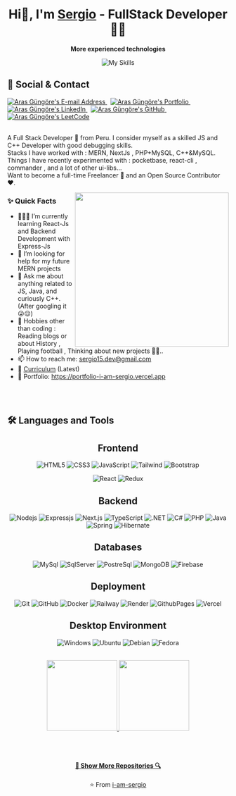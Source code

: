 <!-- Mas configuraciones y temas en: https://github.com/topics/readme-stats -->
<div align="center">
 
# Hi👋, I'm [Sergio](https://github.com/i-am-sergio) - FullStack Developer 👨‍💻 
</div>
<!-- Para los iconos: ![My Skills](https://skillicons.dev/icons?i=js,java,py,react,nodejs)](https://skillicons.dev) -->
<p align="center"><strong>More experienced technologies</strong></p>
<div align="center">
 
![My Skills](https://skillicons.dev/icons?i=nodejs,cpp,cs,java,py,react,mysql,mongodb)
</div>

## 📇 Social & Contact
<div align="left">
  <a href="mailto:sergio15.dev@gmail.com" target="_blank" rel="noreferrer"> <img alt="Aras Güngöre's E-mail Address" src="https://img.shields.io/badge/E&#8209;mail-D14836?style=for-the-badge&logo=gmail&logoColor=white" /> </a>
  &nbsp;
  <!--https://arasgungore.github.io/-->
  <a href="https://portfolio-i-am-sergio.vercel.app" target="_blank" rel="noreferrer"> <img alt="Aras Güngöre's Portfolio" src="https://img.shields.io/badge/Portfolio-08203A?style=for-the-badge&logo=About.me&logoColor=white" /> </a>
  &nbsp;
  <a href="https://www.linkedin.com/in/sergio-daniel-mogollon-caceres-b36625250/" target="_blank" rel="noreferrer"> <img alt="Aras Güngöre's LinkedIn" src="https://img.shields.io/badge/LinkedIn-0077B5?style=for-the-badge&logo=linkedin&logoColor=white" /> </a>
  &nbsp;
  <a href="https://github.com/i-am-sergio" target="_blank" rel="noreferrer"> <img alt="Aras Güngöre's GitHub" src="https://img.shields.io/badge/GitHub-100000?style=for-the-badge&logo=github&logoColor=white" /> </a>
  &nbsp;
  <!--https://www.hackerrank.com/arasgungore-->
 <!--
  <a href="#" target="_blank" rel="noreferrer"> <img alt="Aras Güngöre's HackerRank" src="https://img.shields.io/badge/HackerRank-2EC866?style=for-the-badge&logo=HackerRank&logoColor=white" /> </a>
  &nbsp;
 -->
  <!--https://leetcode.com/arasgungore-->
  <a href="https://leetcode.com/zipdev/" target="blank" rel="noreferrer"> <img alt="Aras Güngöre's LeetCode" src="https://img.shields.io/badge/LeetCode-FFA116?style=for-the-badge&logo=LeetCode&logoColor=black" /> </a>
</div>
<!--
https://github.com/tandpfun/skill-icons
-->
<br>
<p>
A Full Stack Developer 🚀 from Peru. I consider myself as a skilled JS and C++ Developer with good debugging skills.
<br/>
Stacks I have worked with : MERN, NextJs , PHP+MySQL, C++&MySQL.
<br/>  
Things I have recently experimented with : pocketbase, react-cli , commander , and a lot of other ui-libs...
<br/>
Want to become a full-time Freelancer 💸 and an Open Source Contributor ❤️.
</p>


<img align="right" src="https://raw.githubusercontent.com/trinib/trinib/main/.images/terminal.gif" width="350">
  
### ✨ Quick Facts

- 👨🏽‍💻 I’m currently learning React-Js and Backend Development with Express-Js
- 🤔 I’m looking for help for my future MERN projects
- 💬 Ask me about anything related to JS, Java, and curiously C++.(After googling it 😜😌)
- 🎿 Hobbies other than coding : Reading blogs or about History , Playing football , Thinking about new projects 🤔🤖..
- 📫 How to reach me: sergio15.dev@gmail.com
- 📝 [Curriculum](#) (Latest)
- 📱 Portfolio: https://portfolio-i-am-sergio.vercel.app

<br><br>

## 🛠️ Languages and Tools

<h2 align="center">Frontend</h2>
<div align="center">

![HTML5](https://img.shields.io/badge/-HTML5-black?style=flat-square&logo=html5&logoColor=white)
![CSS3](https://img.shields.io/badge/-CSS3-black?style=flat-square&logo=css3)
![JavaScript](https://img.shields.io/badge/-JAVASCRIPT-black?style=flat-square&logo=javascript)
![Tailwind](https://img.shields.io/badge/-TAILWIND-black?style=flat-square&logo=tailwindcss)
![Bootstrap](https://img.shields.io/badge/-BOOTSTRAP-black?style=flat-square&logo=bootstrap)
<!--![SASS](https://img.shields.io/badge/-SASS-black?style=flat-square&logo=SASS)-->
![React](https://img.shields.io/badge/-REACT-black?style=flat-square&logo=react)
![Redux](https://img.shields.io/badge/-REDUX-black?style=flat-square&logo=Redux)
</div>

<h2 align="center">Backend</h2>
<div align="center">

![Nodejs](https://img.shields.io/badge/-NODEJS-black?style=flat-square&logo=Node.js)
![Expressjs](https://img.shields.io/badge/-EXPRESSJS-black?style=flat-square&logo=Express)
![Next.js](https://img.shields.io/badge/-NEXTJS-black?style=flat-square&logo=Next.js)
![TypeScript](https://img.shields.io/badge/-TYPESCRIPT-black?style=flat-square&logo=typescript)
![.NET](https://img.shields.io/badge/-.NET-black?style=flat-square&logo=dotnet)
![C#](https://img.shields.io/badge/-CSHARP-black?style=flat-square&logo=csharp)
![PHP](https://img.shields.io/badge/-PHP-black?style=flat-square&logo=php)
![Java](https://img.shields.io/badge/-JAVA-black?style=flat-square&logo=openjdk)
![Spring](https://img.shields.io/badge/-SPRING-black?style=flat-square&logo=spring)
![Hibernate](https://img.shields.io/badge/-HIBERNATE-black?style=flat-square&logo=hibernate)
</div>

<h2 align="center">Databases</h2>
<div align="center">

![MySql](https://img.shields.io/badge/-MYSQL-black?style=flat-square&logo=mysql)
![SqlServer](https://img.shields.io/badge/-SQLSERVER-black?style=flat-square&logo=microsoftsqlserver)
![PostreSql](https://img.shields.io/badge/-POSTGRESQL-black?style=flat-square&logo=postgresql)
![MongoDB](https://img.shields.io/badge/-MONGODB-black?style=flat-square&logo=mongodb)
![Firebase](https://img.shields.io/badge/-FIREBASE-black?style=flat-square&logo=firebase)
</div>

<h2 align="center">Deployment</h2>
<div align="center">

![Git](https://img.shields.io/badge/-GIT-black?style=flat-square&logo=git)
![GitHub](https://img.shields.io/badge/-GITHUB-black?style=flat-square&logo=github)
![Docker](https://img.shields.io/badge/-DOCKER-black?style=flat-square&logo=docker)
![Railway](https://img.shields.io/badge/-RAILWAY-black?style=flat-square&logo=railway)
![Render](https://img.shields.io/badge/-RENDER-black?style=flat-square&logo=render)
![GithubPages](https://img.shields.io/badge/-GITHUBPAGES-black?style=flat-square&logo=githubpages)
![Vercel](https://img.shields.io/badge/-VERCEL-black?style=flat-square&logo=vercel)
</div>

<h2 align="center">Desktop Environment</h2>
<div align="center">

![Windows](https://img.shields.io/badge/-WINDOWS-black?style=flat-square&logo=windows)
![Ubuntu](https://img.shields.io/badge/-UBUNTU-black?style=flat-square&logo=ubuntu)
![Debian](https://img.shields.io/badge/-DEBIAN-black?style=flat-square&logo=debian)
![Fedora](https://img.shields.io/badge/-FEDORA-black?style=flat-square&logo=fedora)
</div>

<br>
<div align="center">

<a href="https://github.com/anuraghazra/github-readme-stats" title="Go to Source">
  <img height="160" src="https://github-readme-stats.vercel.app/api?username=i-am-sergio&show_icons=true&theme=github_dark">
</a>
<a href="https://github.com/trinib/AdGuard-WireGuard-Unbound-Cloudflare">
  <img height="160" src="https://github-readme-stats.vercel.app/api/top-langs/?username=i-am-sergio&layout=compact&theme=github_dark">
</a>
</div>

<!--
<a href="https://github.com/anuraghazra/github-readme-stats" margin-left="100px">
  <img width="50%" height="200" src="https://github-readme-stats.vercel.app/api/top-langs/?username=heros789-sergio&layout=compact&theme=midnight-purple" />
</a>
-->


<!--
<h2 align="center">Repositories</h2>

<p width="100%" align="center">
  <a align="left" href="https://github.com/heros789-sergio/proyecto-dbp-java-mysql" title="Bank System Java-Mysql"><img align="left" height="115" src="https://github-readme-stats.vercel.app/api/pin/?username=heros789-sergio&repo=proyecto-dbp-java-mysql&theme=github_dark"></a>
  <a align="right" href="https://github.com/heros789-sergio/SistemaBebidas" title="Warehouse system"><img align="right" height="115" src="https://github-readme-stats.vercel.app/api/pin/?username=heros789-sergio&repo=SistemaBebidas&theme=github_dark"></a>
</p>

<br><br><br><br>

<p width="100%" align="center">
  <a align="left" href="https://github.com/heros789-sergio/proyecto-ti1-php-mysql" title="System Attendance PHP-Mysql-Js"><img align="left" height="115" src="https://github-readme-stats.vercel.app/api/pin/?username=heros789-sergio&repo=proyecto-ti1-php-mysql&theme=github_dark"></a>
  <a align="right" href="https://github.com/i-am-sergio/mern-stack-crud" title="Project with Stack MERN"><img align="right" height="115" src="https://github-readme-stats.vercel.app/api/pin/?username=i-am-sergio&repo=mern-stack-crud&theme=github_dark"></a>
</p>

<br><br><br><br>
-->
<br><br>

<!--📈ACTIVITYGRAPH / configuraciones y temas del grafico aqui: https://github.com/i-am-sergio/github-readme-activity-graph#customization -->

<h4 align="center"><a href="https://github.com/i-am-sergio?tab=repositories" title="Show More Repositories">🔎 Show More Repositories 🔍</a></h4>
<p align = "center">⭐ From <a href="https://github.com/i-am-sergio/">i-am-sergio</a></p>
<div align="center">

